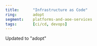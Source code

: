 ```yaml
---
title:      "Infrastructure as Code"
ring:       adopt
segment:    platforms-and-aoe-services
tags:       [ci/cd, devops]
---
```


Updated to "adopt"
